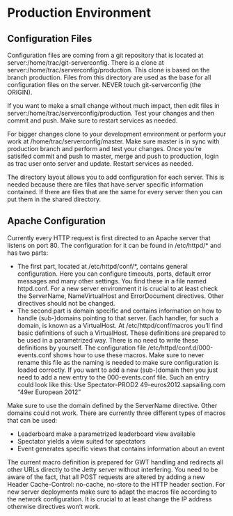 # Production Environment

## Configuration Files
Configuration files are coming from a git repository that is located at server:/home/trac/git-serverconfig. There is a clone at server:/home/trac/serverconfig/production. This clone is based on the branch production. Files from this directory are used as the base for all configuration files on the server. NEVER touch git-serverconfig (the ORIGIN).

If you want to make a small change without much impact, then edit files in server:/home/trac/serverconfig/production. Test your changes and then commit and push. Make sure to restart services as needed.

For bigger changes clone to your development environment or perform your work at /home/trac/serverconfig/master. Make sure master is in sync with production branch and perform and test your changes. Once you’re satisifed commit and push to master, merge and push to production, login as trac user onto server and update. Restart services as needed.

The directory layout allows you to add configuration for each server. This is needed because there are files that have server specific information contained. If there are files that are the same for every server then you can put them in the shared directory.

## Apache Configuration
Currently every HTTP request is first directed to an Apache server that listens on port 80. The configuration for it can be found in /etc/httpd/* and has two parts:

*	The first part, located at /etc/httpd/conf/*, contains general configuration. Here you can configure timeouts, ports, default error messages and many other settings. You find these in a file named httpd.conf. For a new server environment it is crucial to at least check the ServerName, NameVirtualHost and ErrorDocument directives. Other directives should not be changed.
*	The second part is domain specific and contains information on how to handle (sub-)domains pointing to that server. Each handler, for such a domain, is known as a VirtualHost. At /etc/httpd/conf/macros you’ll find basic definitions of such a VirtualHost. These definitions are prepared to be used in a parametrized way. There is no need to write these definitions by yourself. The configuration file /etc/httpd/conf.d/000-events.conf shows how to use these macros. Make sure to never rename this file as the naming is needed to make sure configuration is loaded correctly.
If you want to add a new (sub-)domain then you just need to add a new entry to the 000-events.conf file. Such an entry could look like this:
Use Spectator-PROD2 49-euros2012.sapsailing.com “49er European 2012”

Make sure to use the domain defined by the ServerName directive. Other domains could not work. There are currently three different types of macros that can be used:

-	Leaderboard make a parametrized leaderboard view available
-	Spectator yields a view suited for spectators
-	Event generates specific views that contains information about an event

The current macro definition is prepared for GWT handling and redirects all other URLs directly to the Jetty server without interfering. You need to be aware of the fact, that all POST requests are altered by adding a new Header Cache-Control: no-cache, no-store to the HTTP header section.
For new server deployments make sure to adapt the macros file according to the network configuration. It is crucial to at least change the IP address otherwise directives won’t work.
